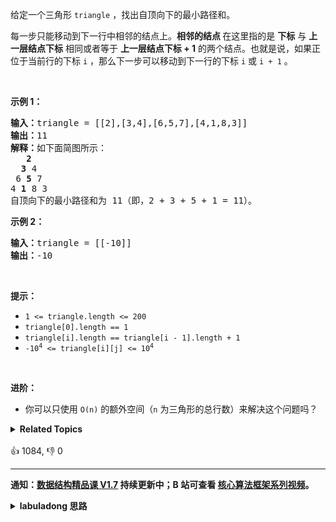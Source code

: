 <p>给定一个三角形 <code>triangle</code> ，找出自顶向下的最小路径和。</p>

<p>每一步只能移动到下一行中相邻的结点上。<strong>相邻的结点 </strong>在这里指的是 <strong>下标</strong> 与 <strong>上一层结点下标</strong> 相同或者等于 <strong>上一层结点下标 + 1</strong> 的两个结点。也就是说，如果正位于当前行的下标 <code>i</code> ，那么下一步可以移动到下一行的下标 <code>i</code> 或 <code>i + 1</code> 。</p>

<p> </p>

<p><strong>示例 1：</strong></p>

<pre>
<strong>输入：</strong>triangle = [[2],[3,4],[6,5,7],[4,1,8,3]]
<strong>输出：</strong>11
<strong>解释：</strong>如下面简图所示：
   <strong>2</strong>
  <strong>3</strong> 4
 6 <strong>5</strong> 7
4 <strong>1</strong> 8 3
自顶向下的最小路径和为 11（即，2 + 3 + 5 + 1 = 11）。
</pre>

<p><strong>示例 2：</strong></p>

<pre>
<strong>输入：</strong>triangle = [[-10]]
<strong>输出：</strong>-10
</pre>

<p> </p>

<p><strong>提示：</strong></p>

<ul>
	<li><code>1 <= triangle.length <= 200</code></li>
	<li><code>triangle[0].length == 1</code></li>
	<li><code>triangle[i].length == triangle[i - 1].length + 1</code></li>
	<li><code>-10<sup>4</sup> <= triangle[i][j] <= 10<sup>4</sup></code></li>
</ul>

<p> </p>

<p><strong>进阶：</strong></p>

<ul>
	<li>你可以只使用 <code>O(n)</code> 的额外空间（<code>n</code> 为三角形的总行数）来解决这个问题吗？</li>
</ul>
<details><summary><strong>Related Topics</strong></summary>数组 | 动态规划</details><br>

<div>👍 1084, 👎 0</div>

<div id="labuladong"><hr>

**通知：[数据结构精品课 V1.7](https://aep.h5.xeknow.com/s/1XJHEO) 持续更新中；B 站可查看 [核心算法框架系列视频](https://space.bilibili.com/14089380/channel/series)。**

<details><summary><strong>labuladong 思路</strong></summary>

## 基本思路

第 `i` 行的第 `j` 个元素从哪里来？可以从第 `i - 1` 行第 `j` 或第 `j - 1` 个元素下落过来，这就是所谓的状态转移关系：

落到 `triangle[i][j]` 的最小路径和可以通过落到 `triangle[i-1][j]` 和 `triangle[i-1][j-1]` 的最小路径和推导出来。

所以我们造一个 `dp` 数组，`dp[i][j]` 表示从 `triangle[0][0]` 走到 `triangle[i][j]` 的最小路径和。

进一步，base case 就是 `dp[0][0] = triangle[0][0]`，我们要找的答案就是 `dp[n-1][..]` 中的最大值。

状态转移方程：

```java
dp[i][j] = min(dp[i - 1][j], dp[i - 1][j - 1]) + triangle[i][j]
```

**标签：[动态规划](https://mp.weixin.qq.com/mp/appmsgalbum?__biz=MzAxODQxMDM0Mw==&action=getalbum&album_id=1318881141113536512)**

## 解法代码

```java
class Solution {
    public int minimumTotal(List<List<Integer>> triangle) {
        int n = triangle.size();
        // 定义：走到第 i 行第 j 个元素的最小路径和是 dp[i][j]
        int[][] dp = new int[n][n];
        for (int i = 0; i < dp.length; i++) {
            // 因为求最小值，所以全都初始化为极大值
            Arrays.fill(dp[i], Integer.MAX_VALUE);
        }
        // base case
        dp[0][0] = triangle.get(0).get(0);
        // 进行状态转移
        for (int i = 1; i < dp.length; i++) {
            List<Integer> row = triangle.get(i);
            for (int j = 0; j < row.size(); j++) {
                // 状态转移方程
                if (j - 1 >= 0) {
                    dp[i][j] = Math.min(dp[i - 1][j], dp[i - 1][j - 1]) + row.get(j);
                } else {
                    dp[i][j] = dp[i - 1][j] + row.get(j);
                }
            }
        }
        // 找出落到最后一层的最小路径和
        int res = Integer.MAX_VALUE;
        for (int j = 0; j < dp[n - 1].length; j++) {
            res = Math.min(res, dp[n - 1][j]);
        }
        return res;
    }
}
```

**类似题目**：
  - [剑指 Offer II 100. 三角形中最小路径之和 🟠](/problems/IlPe0q)

</details>
</div>



